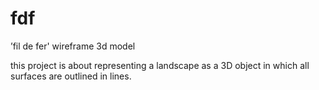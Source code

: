 # fdf
’fil de fer' wireframe 3d model

this project is about representing a landscape as a 3D object
in which all surfaces are outlined in lines.
